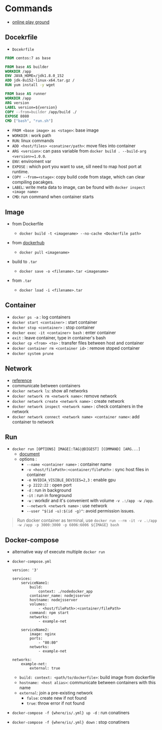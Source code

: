 # Commands

- [online play ground](https://labs.play-with-docker.com/)

## Docekrfile

- `Docekrfile`

```dockerfile
FROM centos:7 as base

FROM base AS builder
WORKDIR /app
ENV JAVA_HOME=/jdk1.8.0_152
ADD jdk-8u152-linux-x64.tar.gz /
RUN yum install -y wget

FROM base AS runner
WORKDIR /app
ARG version
LABEL version=${version}
COPY --from=builder /app/build ./
EXPOSE 8080
CMD ["bash", "run.sh"]
```

- `FROM <base image> as <stage>`: base image
- `WORKDIR` : work path
- `RUN`: linux commands
- `ADD <host/files> <conatiner/path>`: move files into container
- `ARG <version>`: can pass variable from `docker build . --build-arg <version>=1.0.0`.
- `ENV`: enviroment var
- `EXPOSE` : which port you want to use, sill need to map host port at runtime.
- `COPY --from=<stage>`: copy build code from stage, which can clear compiling pacakges.
- `LABEL`: write meta data to image, can be found with `docker inspect <image name>`
- `CMD`: run command when container starts

## Image 

- from Dockerfile

    - `docker build -t <imagename> --no-cache <Dockerfile path>`

- from [dockerhub](https://hub.docker.com/)

    - `docker pull <imagename>`

- build to `.tar`

    - `docker save -o <filename>.tar <imagename>`

- from `.tar`

    - `docker load -i <filename>.tar`

## Container

- `docker ps -a` : log containers
- `docker start <container>` : start container
- `docker stop <container>` : stop container
- `docker exec -it <container> bash` : enter container
- `exit` : leave container, type in container's bash
- `docker cp <from> <to>` : transfer files between host and container
- `docker container rm <container id>` : remove stoped container
- `docker system prune`

## Network

- [reference](./refereneces/docker_network.html)
- communicate between containers
- `docker network ls`: show all networks
- `docker network rm <network name>`: remove network
- `docker network create <network name>` : create network
- `docker network inspect <network name>` : check containers in the network
- `docker network connect <network name> <container name>`: add container to network

## Run

- `docker run [OPTIONS] IMAGE[:TAG|@DIGEST] [COMMAND] [ARG...]`
    - [document](https://docs.docker.com/engine/reference/run/)
    - options :
        - `--name <container name>` : container name
        - `-v <host/filePath>:<container/filePath>` : sync host files in container
        - `-e NVIDIA_VISIBLE_DEVICES=2,3` : enable gpu
        - `-p 2222:22` : open port
        - `-d` : run in background
        - `-it` : run in foreground
        - `-w` : workdir and it's convenient with volume `-v .:/app -w /app`.
        - `--network <network name>` : use network
        - `--user "$(id -u):$(id -g)"`: avoid permission issues.

> Run docker container as terminal, use `docker run --rm -it -v .:/app -w /app -p 3000:3000 -p 6006:6006 ${IMAGE} bash`

## Docker-compose

- alternative way of execute multiple `docker run`
- `docker-compose.yml`

    ```
    version: '3'

    services:
        serviceName1:
            build:
                context: ./nodedocker_app
            container_name: nodejsserver
            hostname: nodejsserver
            volumes:
                - <host/filePath>:<container/filePath>
            command: npm start
            networks:
                - example-net

        serviceName2:
            image: nginx
            ports:
                - "80:80"
            networks:
                - example-net

    networks:
        example-net:
            external: true
    ```

    - `build: context: <path/to/dockerfile>`: build image from dockerfile
    - `hostname: <host alias>`: communicate between containers with this name
    - `external`: join a pre-existing network
        - `false`: create new if not found
        - `true`: throw error if not found
 
- `docker-compose -f {where/is/.yml} up -d` : run conatiners
- `docker-compose -f {where/is/.yml} down` : stop conatiners

